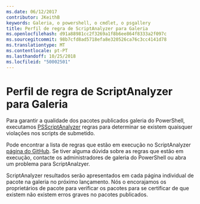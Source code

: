 ```yaml
---
ms.date: 06/12/2017
contributor: JKeithB
keywords: Galeria, o powershell, o cmdlet, o psgallery
title: Perfil de regra de ScriptAnalyzer para Galeria
ms.openlocfilehash: d91a88981cc2f3269a1f8b6ee864f8333a2f097c
ms.sourcegitcommit: 98b7cfd8ad5718efa8e320526ca76c3cc4141d78
ms.translationtype: MT
ms.contentlocale: pt-PT
ms.lasthandoff: 10/25/2018
ms.locfileid: "50002501"
---
```

# <a name="scriptanalyzer-rule-profile-for-gallery"></a>Perfil de regra de ScriptAnalyzer para Galeria

Para garantir a qualidade dos pacotes publicados galeria do PowerShell, executamos [PSScriptAnalyzer](https://github.com/PowerShell/PSScriptAnalyzer) regras para determinar se existem quaisquer violações nos scripts de submetido.

Pode encontrar a lista de regras que estão em execução no ScriptAnalyzer [página do GitHub](https://github.com/PowerShell/PSScriptAnalyzer/blob/development/Engine/Settings/PSGallery.psd1).
Se tiver alguma dúvida sobre as regras que estão em execução, contacte os administradores de galeria do PowerShell ou abra um problema para ScriptAnalzyer.

ScriptAnalyzer resultados serão apresentados em cada página individual de pacote na galeria no próximo lançamento. Nós o encorajamos os proprietários de pacote para verificar os pacotes para se certificar de que existem não existem erros graves no pacotes publicados.
